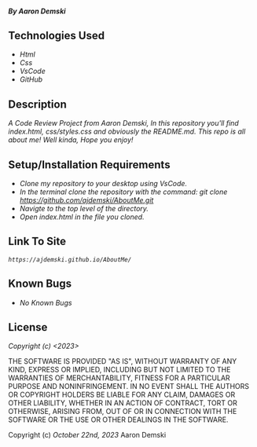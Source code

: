 #### _By Aaron Demski_

## Technologies Used

* _Html_
* _Css_
* _VsCode_
* _GitHub_

## Description

_A Code Review Project from Aaron Demski, In this repository you'll find index.html, css/styles.css and obviously the README.md. This repo is all about me! Well kinda, Hope you enjoy!_

## Setup/Installation Requirements

* _Clone my repository to your desktop using VsCode._
* _In the terminal clone the repository with the command: git clone https://github.com/ajdemski/AboutMe.git_
* _Navigte to the top level of the directory._
* _Open index.html in the file you cloned._

## Link To Site
_```https://ajdemski.github.io/AboutMe/```_

## Known Bugs

* _No Known Bugs_

## License

_Copyright (c) <2023> <Aaron Demski>_

THE SOFTWARE IS PROVIDED "AS IS", WITHOUT WARRANTY OF ANY KIND, EXPRESS OR
IMPLIED, INCLUDING BUT NOT LIMITED TO THE WARRANTIES OF MERCHANTABILITY,
FITNESS FOR A PARTICULAR PURPOSE AND NONINFRINGEMENT. IN NO EVENT SHALL THE
AUTHORS OR COPYRIGHT HOLDERS BE LIABLE FOR ANY CLAIM, DAMAGES OR OTHER
LIABILITY, WHETHER IN AN ACTION OF CONTRACT, TORT OR OTHERWISE, ARISING FROM,
OUT OF OR IN CONNECTION WITH THE SOFTWARE OR THE USE OR OTHER DEALINGS IN THE
SOFTWARE.

Copyright (c) _October 22nd, 2023_ Aaron Demski